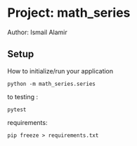 # Project: math_series
Author: Ismail Alamir
## Setup

How to initialize/run your application
```
python -m math_series.series
```
to testing :
```
pytest 
```
requirements:
```
pip freeze > requirements.txt
```
